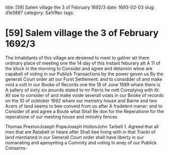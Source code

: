 title: [59] Salem village the 3 of February 1692/3
date: 1693-02-03
slug: d1e5887
category: SalVRec
tags: 


<div markdown class="doc" id="d1e5887">


# [59] Salem village the 3 of February 1692/3

The Inhabitants of this village are desiered to meet to gather att there ordinary place of meeting one the 14 day of this Instant feburary att A 11 of the klock in the morning to Consider and agree and detarmin whoe are capabell of voting in our Publick Transactions by the power geven us By the generall Court order att our Furst Settlement: and to considder of and make void a vott In our Booke of Records one the 18 of June 1689 whare there is A sallery of sixty six pounds stated to mr Parris he nott Complying with itt: All soe to consider of and make voide severall voats in our Booke of records on the 10 of ocktober 1692 whare our menistry house and Barne and two Acers of land seems to bee conveid from us after A fradelent maner: and to Consider of and agree a Boute what Shall Be don for the Reperatione for the reperatione of our meeting house and ministry fences

Thomas PrestonJoseph PopeJoseph HoltonJohn Tarbell 1. Agreed that all men that are Ratabell or heare after Shall bee living with in that Trackt of land mentianed in our Generall Court order shall have liberty in our nomanating and apeoynting a Commity and voting In aney of our Publick Consarns-
</div>
